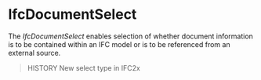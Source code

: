 # IfcDocumentSelect

The _IfcDocumentSelect_ enables selection of whether document information is to be contained within an IFC model or is to be referenced from an external source.

> HISTORY  New select type in IFC2x
